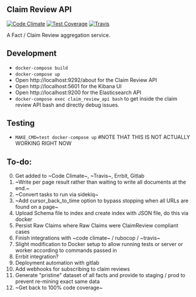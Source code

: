## Claim Review API
[![Code Climate](https://api.codeclimate.com/v1/badges/42a4437feae3058176ff/maintainability)](https://codeclimate.com/repos/5ef4a2779226cb00dd00473b/maintainability)
[![Test Coverage](https://api.codeclimate.com/v1/badges/42a4437feae3058176ff/test_coverage)](https://codeclimate.com/repos/5ef4a2779226cb00dd00473b/test_coverage)
[![Travis](https://travis-ci.org/meedan/newspeek.svg?branch=develop)](https://travis-ci.org/meedan/newspeek)

A Fact / Claim Review aggregation service.

## Development

- `docker-compose build`
- `docker-compose up`
- Open http://localhost:9292/about for the Claim Review API
- Open http://localhost:5601 for the Kibana UI
- Open http://localhost:9200 for the Elasticsearch API
- `docker-compose exec claim_review_api bash` to get inside the claim review API bash and directly debug issues.

## Testing

- `MAKE_CMD=test docker-compose up` #NOTE THAT THIS IS NOT ACTUALLY WORKING RIGHT NOW

## To-do:

0. Get added to ~Code Climate~, ~Travis~, Errbit, Gitlab
1. ~Write per page result rather than waiting to write all documents at the end.~
2. ~Convert tasks to run via sidekiq~
3. ~Add cursor_back_to_time option to bypass stopping when all URLs are found on a page~
4. Upload Schema file to index and create index with JSON file, do this via docker
5. Persist Raw Claims where Raw Claims were ClaimReview compliant cases
6. Finish integrations with ~code climate~ / rubocop / ~travis~
7. Slight modification to Docker setup to allow running tests or server or worker according to commands passed in
8. Errbit integration?
9. Deployment automation with gitlab
10. Add webhooks for subscribing to claim reviews
11. Generate "pristine" dataset of all facts and provide to staging / prod to prevent re-mining exact same data
12. ~Get back to 100% code coverage~
